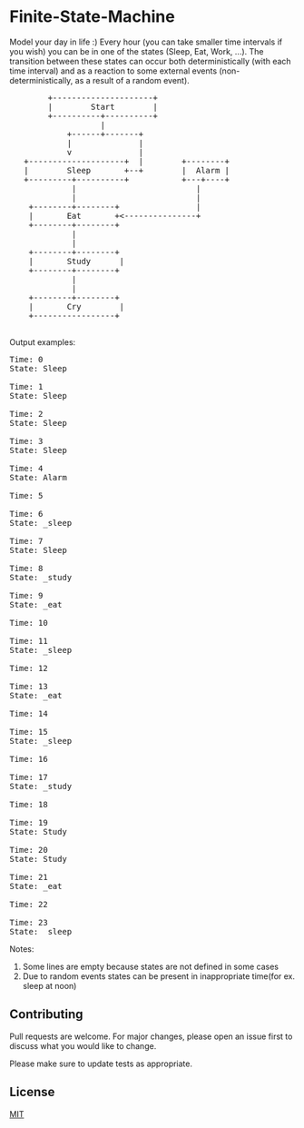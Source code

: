 # Finite-State-Machine

Model your day in life :) Every hour (you can take smaller time intervals if you wish) you can be in one of the states (Sleep, Eat, Work, ...). The transition between these states can occur both deterministically (with each time interval) and as a reaction to some external events (non-deterministically, as a result of a random event).

<pre>
        +---------------------+
        |        Start        |
        +----------+----------+
                   |
            +------+-------+
            |              |
            v              |
   +--------------------+  |        +--------+
   |        Sleep       +--+        |  Alarm |
   +---------+----------+           +---+----+
             |                         |
             |                         |
    +--------+--------+                |
    |       Eat       +<---------------+
    +--------+--------+
             |
             |
    +--------+--------+
    |       Study      |
    +--------+--------+
             |
             |
    +--------+--------+
    |       Cry        |
    +-----------------+

</pre>

Output examples:

<pre>
Time: 0
State: Sleep

Time: 1
State: Sleep

Time: 2
State: Sleep

Time: 3
State: Sleep

Time: 4
State: Alarm

Time: 5

Time: 6
State: _sleep

Time: 7
State: Sleep

Time: 8
State: _study

Time: 9
State: _eat

Time: 10

Time: 11
State: _sleep

Time: 12

Time: 13
State: _eat

Time: 14

Time: 15
State: _sleep

Time: 16

Time: 17
State: _study

Time: 18

Time: 19
State: Study

Time: 20
State: Study

Time: 21
State: _eat

Time: 22

Time: 23
State: _sleep
</pre>

Notes:
1) Some lines are empty because states are not defined in some cases
2) Due to random events states can be present in inappropriate time(for ex. sleep at noon)


## Contributing

Pull requests are welcome. For major changes, please open an issue first
to discuss what you would like to change.

Please make sure to update tests as appropriate.

## License

[MIT](https://choosealicense.com/licenses/mit/)
